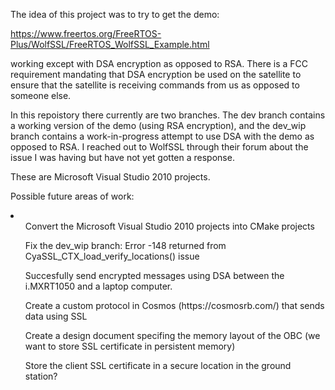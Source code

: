 The idea of this project was to try to get the demo: 

https://www.freertos.org/FreeRTOS-Plus/WolfSSL/FreeRTOS_WolfSSL_Example.html

working except with DSA encryption as opposed to RSA. There is a FCC requirement mandating that DSA encryption be used on the satellite
to ensure that the satellite is receiving commands from us as opposed to someone else. 

In this repoistory there currently are two branches. The dev branch contains a working version of the demo (using RSA encryption), and the dev_wip branch contains a
work-in-progress attempt to use DSA with the demo as opposed to RSA. I reached out to WolfSSL through their forum about the issue I was having but have
not yet gotten a response. 

These are Microsoft Visual Studio 2010 projects. 

Possible future areas of work:
<li>
  <ul>Convert the Microsoft Visual Studio 2010 projects into CMake projects</ul>
  <ul>Fix the dev_wip branch: Error -148 returned from CyaSSL_CTX_load_verify_locations() issue</ul>
  <ul>Succesfully send encrypted messages using DSA between the i.MXRT1050 and a laptop computer.  </ul>
  <ul>Create a custom protocol in Cosmos (https://cosmosrb.com/) that sends data using SSL</ul>
  <ul>Create a design document specifing the memory layout of the OBC (we want to store SSL certificate in persistent memory)</ul>
  <ul>Store the client SSL certificate in a secure location in the ground station? </ul>
</li>
